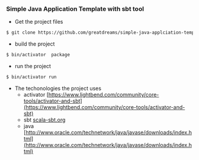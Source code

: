 ### Simple Java Application Template with sbt tool

* Get the project files
```bash
$ git clone https://github.com/greatdreams/simple-java-applciation-template.git
```
* build the project
```bash
$ bin/activator  package
```
* run the project
```bash
$ bin/activator run
```
* The techonologies the project uses
	* activator [https://www.lightbend.com/community/core-tools/activator-and-sbt](https://www.lightbend.com/community/core-tools/activator-and-sbt)
	* sbt [scala-sbt.org](http://scala-sbt.org)
	* java [http://www.oracle.com/technetwork/java/javase/downloads/index.html](http://www.oracle.com/technetwork/java/javase/downloads/index.html)
